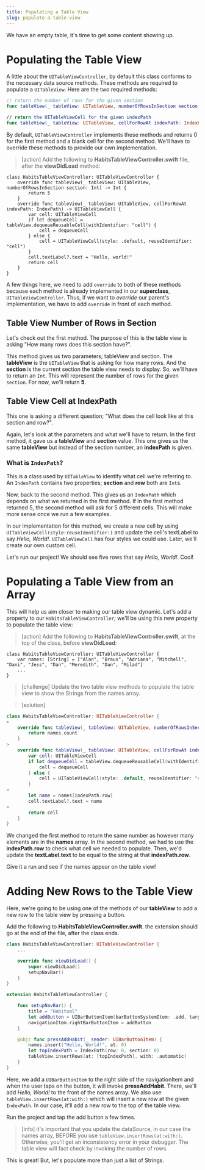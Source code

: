 ```yaml
---
title: Populating a Table View
slug: populate-a-table-view
---
```


We have an empty table, it's time to get some content showing up.

# Populating the Table View

A little about the `UITableViewController`, by default this class conforms to the necessary data source methods. These methods are required to populate a `UITableView`. Here are the two required methods:

```swift
// return the number of rows for the given section
func tableView(_ tableView: UITableView, numberOfRowsInSection section: Int) -> Int

// return the UITableViewCell for the given indexPath
func tableView(_ tableView: UITableView, cellForRowAt indexPath: IndexPath) -> UITableViewCell
```

By default, `UITableViewController` implements these methods and returns 0 for the first method and a blank cell for the second method. We'll have to override these methods to provide our own implementation.

> [action]
> Add the following to **HabitsTableViewController.swift** file, after the **viewDidLoad** method:
>
```
class HabitsTableViewController: UITableViewController {
    override func tableView(_ tableView: UITableView, numberOfRowsInSection section: Int) -> Int {
        return 5
    }
    override func tableView(_ tableView: UITableView, cellForRowAt indexPath: IndexPath) -> UITableViewCell {
        var cell: UITableViewCell
        if let dequeueCell = tableView.dequeueReusableCell(withIdentifier: "cell") {
            cell = dequeueCell
        } else {
            cell = UITableViewCell(style: .default, reuseIdentifier: "cell")
        }
        cell.textLabel?.text = "Hello, world!"
        return cell
    }
}
```
>

A few things here, we need to add `override` to both of these methods because each method is already implemented in our **superclass**, `UITableViewController`.
Thus, if we want to *override* our parent's implementation, we have to add `override` in front of each method.

## Table View Number of Rows in Section

Let's check out the first method.
The purpose of this is the table view is asking "How many rows does this section have?".

This method gives us two parameters; tableView and section.
The **tableView** is the `UITableView` that is asking for how many rows.
And the **section** is the current section the table view needs to display.
So, we'll have to return an `Int`. This will represent the number of rows for the given `section`.
For now, we'll return **5**.

## Table View Cell at IndexPath

This one is asking a different question; "What does the cell look like at this section and row?".

Again, let's look at the parameters and what we'll have to return.
In the first method, it gave us a **tableView** and **section** value.
This one gives us the same **tableView** but instead of the section number, an **indexPath** is given.

### What is `IndexPath`?

This is a class used by `UITableView` to identify what cell we're referring to.
An `IndexPath` contains two properties; **section** and **row** both are `Int`s.

Now, back to the second method.
This gives us an `IndexPath` which depends on what we returned in the first method.
If in the first method returned 5, the second method will ask for 5 different cells.
This will make more sense once we run a few examples.

In our implementation for this method, we create a new cell by using `UITableViewCell(style:reuseIdentifier:)` and update the cell's textLabel to say *Hello, World!*.
`UITableViewCell` has four styles we could use.
Later, we'll create our own custom cell.

Let's run our project!
We should see five rows that say *Hello, World!*.
Cool!

# Populating a Table View from an Array

This will help us aim closer to making our table view dynamic.
Let's add a property to our `HabitsTableViewController`; we'll be using this new property to populate the table view:

> [action]
> Add the following to **HabitsTableViewController.swift**, at the top of the class, before **viewDidLoad**:
>
```
class HabitsTableViewController: UITableViewController {
    var names: [String] = ["Alan", "Braus", "Adriana", "Mitchell", "Dani", "Jess", "Dan", "Meredith", "Dan", "Milad"]
    ...
}
```
>

<!--  -->

> [challenge]
> Update the two table view methods to populate the table view to show the Strings from the names array.
>

<!--  -->

> [solution]
>
```swift
class HabitsTableViewController: UITableViewController {
>
    override func tableView(_ tableView: UITableView, numberOfRowsInSection section: Int) -> Int {
        return names.count
    }
>
    override func tableView(_ tableView: UITableView, cellForRowAt indexPath: IndexPath) -> UITableViewCell {
        var cell: UITableViewCell
        if let dequeueCell = tableView.dequeueReusableCell(withIdentifier: "cell") {
            cell = dequeueCell
        } else {
            cell = UITableViewCell(style: .default, reuseIdentifier: "cell")
        }
>
        let name = names[indexPath.row]
        cell.textLabel?.text = name
>
        return cell
    }
}
```
>

We changed the first method to return the same number as however many elements are in the **names** array.
In the second method, we had to use the **indexPath.row** to check what cell we needed to populate.
Then, we'd update the **textLabel.text** to be equal to the string at that **indexPath.row**.

Give it a run and see if the names appear on the table view!

# Adding New Rows to the Table View

Here, we're going to be using one of the methods of our **tableView** to add a new row to the table view by pressing a button.

Add the following to **HabitsTableViewController.swift**. the extension should go at the end of the file, after the class ends.

```swift
class HabitsTableViewController: UITableViewController {
    ...

    override func viewDidLoad() {
        super.viewDidLoad()
        setupNavBar()
    }
}

extension HabitsTableViewController {

    func setupNavBar() {
        title = "Habitual"
        let addButton = UIBarButtonItem(barButtonSystemItem: .add, target: self, action: #selector(pressAddHabit(_:)))
        navigationItem.rightBarButtonItem = addButton
    }

    @objc func pressAddHabit(_ sender: UIBarButtonItem) {
        names.insert("Hello, World!", at: 0)
        let topIndexPath = IndexPath(row: 0, section: 0)
        tableView.insertRows(at: [topIndexPath], with: .automatic)
    }
}
```


Here, we add a `UIBarButtonItem` to the right side of the navigationItem and when the user taps on the button, it will invoke **pressAddHabit**.
There, we'll add *Hello, World!* to the front of the names array.
We also use `tableView.insertRows(at:with:)` which will insert a new row at the given `IndexPath`.
In our case, it'll add a new row to the top of the table view.

Run the project and tap the add button a few times.

> [info]
> it's important that you update the dataSource, in our case the names array, BEFORE you use `tableView.insertRows(at:with:)`. Otherwise, you'll get an inconsistency error in your debugger.
> The table view will fact check by invoking the number of rows.
>

This is great! But, let's populate more than just a list of Strings.
